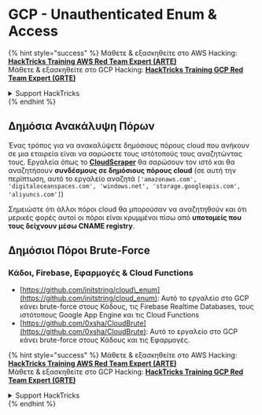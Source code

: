 # GCP - Unauthenticated Enum & Access

{% hint style="success" %}
Μάθετε & εξασκηθείτε στο AWS Hacking:<img src="../../../.gitbook/assets/image (1) (1) (1) (1).png" alt="" data-size="line">[**HackTricks Training AWS Red Team Expert (ARTE)**](https://training.hacktricks.xyz/courses/arte)<img src="../../../.gitbook/assets/image (1) (1) (1) (1).png" alt="" data-size="line">\
Μάθετε & εξασκηθείτε στο GCP Hacking: <img src="../../../.gitbook/assets/image (2) (1).png" alt="" data-size="line">[**HackTricks Training GCP Red Team Expert (GRTE)**<img src="../../../.gitbook/assets/image (2) (1).png" alt="" data-size="line">](https://training.hacktricks.xyz/courses/grte)

<details>

<summary>Support HackTricks</summary>

* Ελέγξτε τα [**σχέδια συνδρομής**](https://github.com/sponsors/carlospolop)!
* **Εγγραφείτε στην** 💬 [**ομάδα Discord**](https://discord.gg/hRep4RUj7f) ή στην [**ομάδα telegram**](https://t.me/peass) ή **ακολουθήστε** μας στο **Twitter** 🐦 [**@hacktricks\_live**](https://twitter.com/hacktricks_live)**.**
* **Μοιραστείτε κόλπα hacking υποβάλλοντας PRs στα** [**HackTricks**](https://github.com/carlospolop/hacktricks) και [**HackTricks Cloud**](https://github.com/carlospolop/hacktricks-cloud) github repos.

</details>
{% endhint %}

## Δημόσια Ανακάλυψη Πόρων

Ένας τρόπος για να ανακαλύψετε δημόσιους πόρους cloud που ανήκουν σε μια εταιρεία είναι να σαρώσετε τους ιστότοπούς τους αναζητώντας τους. Εργαλεία όπως το [**CloudScraper**](https://github.com/jordanpotti/CloudScraper) θα σαρώσουν τον ιστό και θα αναζητήσουν **συνδέσμους σε δημόσιους πόρους cloud** (σε αυτή την περίπτωση, αυτό το εργαλείο αναζητά `['amazonaws.com', 'digitaloceanspaces.com', 'windows.net', 'storage.googleapis.com', 'aliyuncs.com']`)

Σημειώστε ότι άλλοι πόροι cloud θα μπορούσαν να αναζητηθούν και ότι μερικές φορές αυτοί οι πόροι είναι κρυμμένοι πίσω από **υποτομείς που τους δείχνουν μέσω CNAME registry**.

## Δημόσιοι Πόροι Brute-Force

### Κάδοι, Firebase, Εφαρμογές & Cloud Functions

* [https://github.com/initstring/cloud\_enum](https://github.com/initstring/cloud_enum): Αυτό το εργαλείο στο GCP κάνει brute-force στους Κάδους, τις Firebase Realtime Databases, τους ιστότοπους Google App Engine και τις Cloud Functions
* [https://github.com/0xsha/CloudBrute](https://github.com/0xsha/CloudBrute): Αυτό το εργαλείο στο GCP κάνει brute-force στους Κάδους και τις Εφαρμογές.

{% hint style="success" %}
Μάθετε & εξασκηθείτε στο AWS Hacking:<img src="../../../.gitbook/assets/image (1) (1) (1) (1).png" alt="" data-size="line">[**HackTricks Training AWS Red Team Expert (ARTE)**](https://training.hacktricks.xyz/courses/arte)<img src="../../../.gitbook/assets/image (1) (1) (1) (1).png" alt="" data-size="line">\
Μάθετε & εξασκηθείτε στο GCP Hacking: <img src="../../../.gitbook/assets/image (2) (1).png" alt="" data-size="line">[**HackTricks Training GCP Red Team Expert (GRTE)**<img src="../../../.gitbook/assets/image (2) (1).png" alt="" data-size="line">](https://training.hacktricks.xyz/courses/grte)

<details>

<summary>Support HackTricks</summary>

* Ελέγξτε τα [**σχέδια συνδρομής**](https://github.com/sponsors/carlospolop)!
* **Εγγραφείτε στην** 💬 [**ομάδα Discord**](https://discord.gg/hRep4RUj7f) ή στην [**ομάδα telegram**](https://t.me/peass) ή **ακολουθήστε** μας στο **Twitter** 🐦 [**@hacktricks\_live**](https://twitter.com/hacktricks_live)**.**
* **Μοιραστείτε κόλπα hacking υποβάλλοντας PRs στα** [**HackTricks**](https://github.com/carlospolop/hacktricks) και [**HackTricks Cloud**](https://github.com/carlospolop/hacktricks-cloud) github repos.

</details>
{% endhint %}

